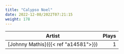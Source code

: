 ```yaml
---
title: "Calypso Noel"
date: 2022-12-08/2022T07:21:15
weight: 178
---
```




 Artist | Plays 
----- | -----:
[Johnny Mathis]({{< ref "a14581">}}) | 1
